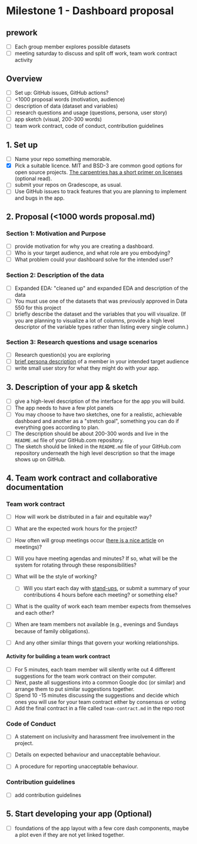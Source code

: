 # Milestone 1 - Dashboard proposal

## prework
- [ ] Each group member explores possible datasets
- [ ] meeting saturday to discuss and split off work, team work contract activity

## Overview

- [ ] Set up: GitHub issues, GitHub actions? 
- [ ] <1000 proposal words (motivation, audience)
- [ ] description of data (dataset and variables)
- [ ] research questions and usage (questions, persona, user story)
- [ ] app sketch (visual, 200-300 words)
- [ ] team work contract, code of conduct, contribution guidelines

## 1. Set up

- [ ] Name your repo something memorable.
- [x]  Pick a suitable licence. MIT and BSD-3 are common good options for open source projects. [The carpentries has a short primer on licenses](http://swcarpentry.github.io/git-novice/11-licensing/index.html) (optional read).
- [ ]  submit your repos on Gradescope, as usual.
- [ ]  Use GitHub issues to track features that you are planning to implement and bugs in the app.

## 2. Proposal (<1000 words proposal.md)


### Section 1: Motivation and Purpose

- [ ]  provide motivation for why you are creating a dashboard.
- [ ]  Who is your target audience, and what role are you embodying?
- [ ] What problem could your dashboard solve for the intended user?

### Section 2: Description of the data

- [ ]  Expanded EDA: "cleaned up" and expanded EDA and description of the data
- [ ]  You must use one of the datasets that was previously approved in Data 550 for this project
- [ ]  briefly describe the dataset and the variables that you will visualize. (If you are planning to visualize a lot of columns, provide a high level descriptor of the variable types rather than listing every single column.)

### Section 3: Research questions and usage scenarios

- [ ]  Research question(s) you are exploring
- [ ]  [brief persona description](https://mozilla.github.io/open-leadership-training-series/articles/building-communities-of-contributors/bring-on-contributors-using-personas-and-pathways/#personas) of a member in your intended target audience
- [ ]  write small user story for what they might do with your app.

## 3. Description of your app & sketch

- [ ] give a high-level description of the interface for the app you will build.
- [ ]  The app needs to have a few plot panels
- [ ]  You may choose to have two sketches, one for a realistic, achievable dashboard and another as a "stretch goal", something you can do if everything goes according to plan.
- [ ]  The description should be about 200-300 words and live in the `README.md` file of your GitHub.com repository.
- [ ] The sketch should be linked in the `README.md` file of your GitHub.com repository underneath the high level description so that the image shows up on GitHub.

## 4. Team work contract and collaborative documentation

### Team work contract

- [ ] How will work be distributed in a fair and equitable way?
- [ ] What are the expected work hours for the project? 
- [ ] How often will group meetings occur ([here is a nice article](http://third-bit.com/2018/05/11/meetings.html) on meetings)?
- [ ] Will you have meeting agendas and minutes? If so, what will be the system for rotating through these responsibilities?
- [ ] What will be the style of working?
    - [ ] Will you start each day with [stand-ups](https://www.atlassian.com/agile/scrum/standups), or submit a summary of your contributions 4 hours before each meeting? or something else?
- [ ] What is the quality of work each team member expects from themselves and each other?
- [ ] When are team members not available (e.g., evenings and Sundays because of family obligations).
- [ ] And any other similar things that govern your working relationships.


#### Activity for building a team work contract

- [ ] For 5 minutes, each team member will silently write out 4 different suggestions for the team work contract on their computer.
- [ ] Next, paste all suggestions into a common Google doc (or similar) and arrange them to put similar suggestions together.
- [ ] Spend 10 -15 minutes discussing the suggestions and decide which ones you will use for your team contract either by consensus or voting
- [ ] Add the final contract in a file called `team-contract.md` in the repo root

### Code of Conduct

- [ ] A statement on inclusivity and harassment free involvement in the project.
- [ ] Details on expected behaviour and unacceptable behaviour.
- [ ] A procedure for reporting unacceptable behaviour.


### Contribution guidelines
- [ ] add contribution guidelines

## 5. Start developing your app (Optional)
- [ ] foundations of the app layout with a few core dash components, maybe a plot even if they are not yet linked together.
